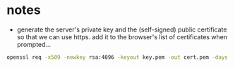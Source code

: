 # notes

- generate the server's private key and the (self-signed) public certificate 
  so that we can use https. 
  add it to the browser's list of certificates when prompted...

```bash
openssl req -x509 -newkey rsa:4096 -keyout key.pem -out cert.pem -days 365 -nodes
```


